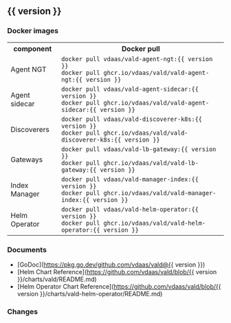 ## {{ version }}

### Docker images

<table>
  <tr>
    <th>component</th>
    <th>Docker pull</th>
  </tr>
  <tr>
    <td>Agent NGT</td>
    <td>
      <code>docker pull vdaas/vald-agent-ngt:{{ version }}</code><br/>
      <code>docker pull ghcr.io/vdaas/vald/vald-agent-ngt:{{ version }}</code>
    </td>
  </tr>
  <tr>
    <td>Agent sidecar</td>
    <td>
      <code>docker pull vdaas/vald-agent-sidecar:{{ version }}</code><br/>
      <code>docker pull ghcr.io/vdaas/vald/vald-agent-sidecar:{{ version }}</code>
    </td>
  </tr>
  <tr>
    <td>Discoverers</td>
    <td>
      <code>docker pull vdaas/vald-discoverer-k8s:{{ version }}</code><br/>
      <code>docker pull ghcr.io/vdaas/vald/vald-discoverer-k8s:{{ version }}</code>
    </td>
  </tr>
  <tr>
    <td>Gateways</td>
    <td>
      <code>docker pull vdaas/vald-lb-gateway:{{ version }}</code><br/>
      <code>docker pull ghcr.io/vdaas/vald/vald-lb-gateway:{{ version }}</code><br/>
    </td>
  </tr>
  <tr>
    <td>Index Manager</td>
    <td>
      <code>docker pull vdaas/vald-manager-index:{{ version }}</code><br/>
      <code>docker pull ghcr.io/vdaas/vald/vald-manager-index:{{ version }}</code>
    </td>
  </tr>
  <tr>
    <td>Helm Operator</td>
    <td>
      <code>docker pull vdaas/vald-helm-operator:{{ version }}</code><br/>
      <code>docker pull ghcr.io/vdaas/vald/vald-helm-operator:{{ version }}</code>
    </td>
  </tr>
</table>

### Documents
- [GoDoc](https://pkg.go.dev/github.com/vdaas/vald@{{ version }})
- [Helm Chart Reference](https://github.com/vdaas/vald/blob/{{ version }}/charts/vald/README.md)
- [Helm Operator Chart Reference](https://github.com/vdaas/vald/blob/{{ version }}/charts/vald-helm-operator/README.md)

### Changes
